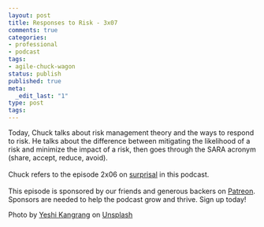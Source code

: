 ```yaml
---
layout: post
title: Responses to Risk - 3x07
comments: true
categories:
- professional
- podcast
tags:
- agile-chuck-wagon
status: publish
published: true
meta:
  _edit_last: "1"
type: post
tags:
---
```

<p>Today, Chuck talks about risk management theory and the ways to respond to risk. He talks about the difference between mitigating the likelihood of a risk and minimize the impact of a risk, then goes through the SARA acronym (share, accept, reduce, avoid).<br><br>Chuck refers to the episode 2x06 on <a href="http://agilechuckwagon.com/surprisal-2x06">surprisal</a> in this podcast.<br><br>This episode is sponsored by our friends and generous backers on <a href="https://www.patreon.com/agilechuckwagon">Patreon</a>. Sponsors are needed to help the podcast grow and thrive. Sign up today!</p>
<p>Photo by <a href="https://unsplash.com/photos/EV9Io66tDm0?utm_source=unsplash&utm_medium=referral&utm_content=creditCopyText">Yeshi Kangrang</a> on <a href="https://unsplash.com/?utm_source=unsplash&utm_medium=referral&utm_content=creditCopyText">Unsplash</a></p>